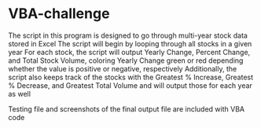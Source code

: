 # VBA-challenge

The script in this program is designed to go through multi-year stock data stored in Excel
The script will begin by looping through all stocks in a given year
For each stock, the script will output Yearly Change, Percent Change, and Total Stock Volume, coloring Yearly Change green or red depending whether the value is positive or negative, respectively
Additionally, the script also keeps track of the stocks with the Greatest % Increase, Greatest % Decrease, and Greatest Total Volume and will output those for each year as well

Testing file and screenshots of the final output file are included with VBA code
